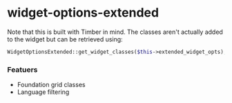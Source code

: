 # widget-options-extended

Note that this is built with Timber in mind. The classes aren't actually added
to the widget but can be retrieved using:

```php
WidgetOptionsExtended::get_widget_classes($this->extended_widget_opts);
```

### Featuers

- Foundation grid classes
- Language filtering
